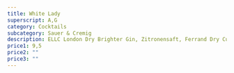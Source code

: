 ```yaml
---
title: White Lady
superscript: A,G
category: Cocktails
subcategory: Sauer & Cremig
description: ELLC London Dry Brighter Gin, Zitronensaft, Ferrand Dry Curacao, Aquafaba, Soda
price1: 9,5
price2: ""
price3: ""
---
```

